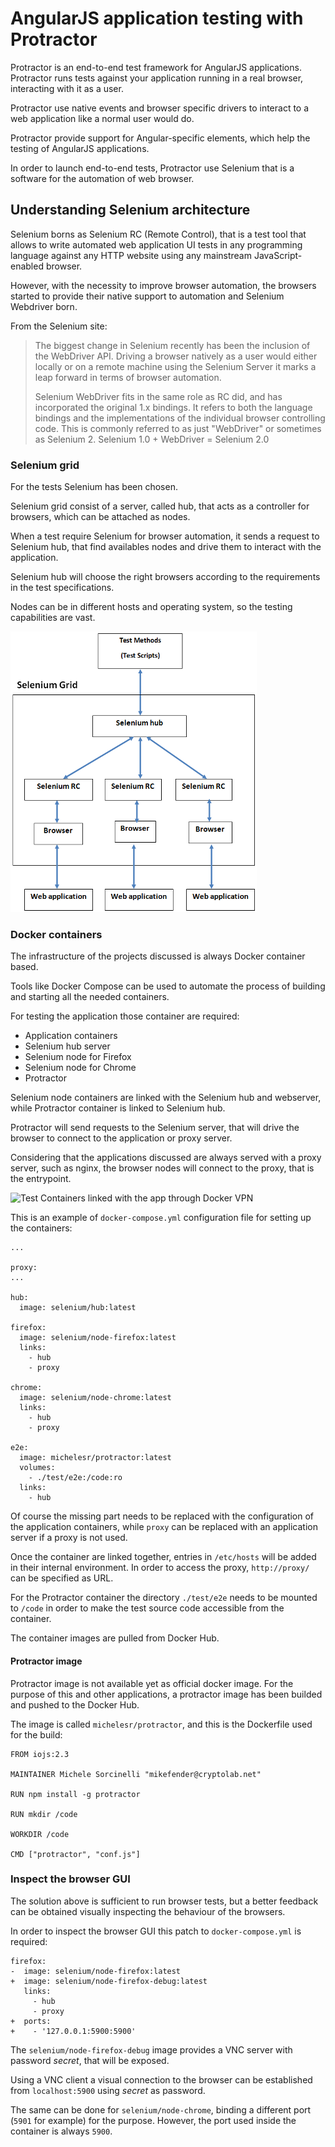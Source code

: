 # AngularJS application testing with Protractor

Protractor is an end-to-end test framework for AngularJS applications.
Protractor runs tests against your application running in a real
browser, interacting with it as a user.

Protractor use native events and browser specific drivers to interact to
a web application like a normal user would do.

Protractor provide support for Angular-specific elements, which help the
testing of AngularJS applications.

In order to launch end-to-end tests, Protractor use Selenium that is a
software for the automation of web browser.

## Understanding Selenium architecture

Selenium borns as Selenium RC (Remote Control), that is a test tool that
allows to write automated web application UI tests in any programming
language against any HTTP website using any mainstream
JavaScript-enabled browser.

However, with the necessity to improve browser automation, the browsers
started to provide their native support to automation and Selenium
Webdriver born.

From the Selenium site:

> The biggest change in Selenium recently has been the inclusion of the
> WebDriver API. Driving a browser natively as a user would either
> locally or on a remote machine using the Selenium Server it marks a
> leap forward in terms of browser automation.
>
> Selenium WebDriver fits in the same role as RC did, and has
> incorporated the original 1.x bindings. It refers to both the language
> bindings and the implementations of the individual browser controlling
> code. This is commonly referred to as just "WebDriver" or sometimes as
> Selenium 2. Selenium 1.0 + WebDriver = Selenium 2.0

### Selenium grid

For the tests Selenium has been chosen.

Selenium grid consist of a server, called hub, that acts as a controller
for browsers, which can be attached as nodes.

When a test require Selenium for browser automation, it sends a request
to Selenium hub, that find availables nodes and drive them to interact
with the application.

Selenium hub will choose the right browsers according to the
requirements in the test specifications.

Nodes can be in different hosts and operating system, so the testing
capabilities are vast.

![Selenium Grid Stack](images/grid.png)

### Docker containers

The infrastructure of the projects discussed is always Docker container
based.

Tools like Docker Compose can be used to automate the process of
building and starting all the needed containers.

For testing the application those container are required:

-   Application containers
-   Selenium hub server
-   Selenium node for Firefox
-   Selenium node for Chrome
-   Protractor

Selenium node containers are linked with the Selenium hub and webserver,
while Protractor container is linked to Selenium hub.

Protractor will send requests to the Selenium server, that will drive
the browser to connect to the application or proxy server.

Considering that the applications discussed are always served with a
proxy server, such as nginx, the browser nodes will connect to the
proxy, that is the entrypoint.

![Test Containers linked with the app through Docker
VPN](images/test-vpn.png)

This is an example of `docker-compose.yml` configuration file for
setting up the containers:

    ...

    proxy:
    ...

    hub:
      image: selenium/hub:latest

    firefox:
      image: selenium/node-firefox:latest
      links:
        - hub
        - proxy

    chrome:
      image: selenium/node-chrome:latest
      links:
        - hub
        - proxy

    e2e:
      image: michelesr/protractor:latest
      volumes:
        - ./test/e2e:/code:ro
      links:
        - hub

Of course the missing part needs to be replaced with the configuration
of the application containers, while `proxy` can be replaced with an
application server if a proxy is not used.

Once the container are linked together, entries in `/etc/hosts` will be
added in their internal environment. In order to access the proxy,
`http://proxy/` can be specified as URL.

For the Protractor container the directory `./test/e2e` needs to be
mounted to `/code` in order to make the test source code accessible from
the container.

The container images are pulled from Docker Hub.

#### Protractor image

Protractor image is not available yet as official docker image. For the
purpose of this and other applications, a protractor image has been
builded and pushed to the Docker Hub.

The image is called `michelesr/protractor`, and this is the Dockerfile
used for the build:

    FROM iojs:2.3

    MAINTAINER Michele Sorcinelli "mikefender@cryptolab.net"

    RUN npm install -g protractor

    RUN mkdir /code

    WORKDIR /code

    CMD ["protractor", "conf.js"] 

### Inspect the browser GUI

The solution above is sufficient to run browser tests, but a better
feedback can be obtained visually inspecting the behaviour of the
browsers.

In order to inspect the browser GUI this patch to `docker-compose.yml`
is required:

    firefox:
    -  image: selenium/node-firefox:latest
    +  image: selenium/node-firefox-debug:latest
       links:
         - hub
         - proxy
    +  ports:
    +    - '127.0.0.1:5900:5900'

The `selenium/node-firefox-debug` image provides a VNC server with
password *secret*, that will be exposed.

Using a VNC client a visual connection to the browser can be established
from `localhost:5900` using *secret* as password.

The same can be done for `selenium/node-chrome`, binding a different
port (`5901` for example) for the purpose. However, the port used inside
the container is always `5900`.
